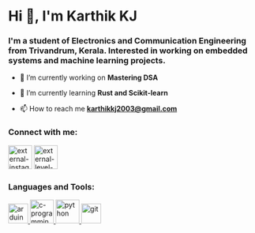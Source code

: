 <h1 align="left">Hi 👋, I'm Karthik KJ</h1>
<h3 align="left">I'm a student of Electronics and Communication Engineering from Trivandrum, Kerala. Interested in working on embedded systems and machine learning projects.</h3>

- 🔭 I’m currently working on **Mastering DSA**

- 🌱 I’m currently learning **Rust and Scikit-learn**

- 📫 How to reach me **karthikkj2003@gmail.com**

<h3 align="left">Connect with me:</h3>
<p align="left">
<a href="https://instagram.com/karthixj" target="blank"><img width="48" height="48" src="https://img.icons8.com/external-tal-revivo-color-tal-revivo/48/external-instagram-photo-and-video-sharing-social-networking-service-owned-by-facebook-logo-color-tal-revivo.png" alt="external-instagram-photo-and-video-sharing-social-networking-service-owned-by-facebook-logo-color-tal-revivo"/></a>
<a href="https://www.leetcode.com/karthixj" target="blank"><img width="48" height="48" src="https://img.icons8.com/external-tal-revivo-color-tal-revivo/48/external-level-up-your-coding-skills-and-quickly-land-a-job-logo-color-tal-revivo.png" alt="external-level-up-your-coding-skills-and-quickly-land-a-job-logo-color-tal-revivo"/></a>
</p>

<h3 align="left">Languages and Tools:</h3>
<p align="left"> <a href="https://www.arduino.cc/" target="_blank" rel="noreferrer"> <img src="https://cdn.worldvectorlogo.com/logos/arduino-1.svg" alt="arduino" width="40" height="40"/> <img width="48" height="48" src="https://img.icons8.com/color/48/c-programming.png" alt="c-programming"/> <img width="48" height="48" src="https://img.icons8.com/fluency/48/python.png" alt="python"/> <img src="https://www.vectorlogo.zone/logos/git-scm/git-scm-icon.svg" alt="git" width="40" height="40"/> </p>
